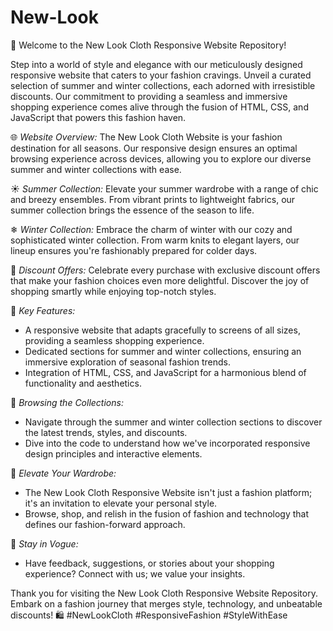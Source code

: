 # New-Look

👗 Welcome to the New Look Cloth Responsive Website Repository!

Step into a world of style and elegance with our meticulously designed responsive website that caters to your fashion cravings. Unveil a curated selection of summer and winter collections, each adorned with irresistible discounts. Our commitment to providing a seamless and immersive shopping experience comes alive through the fusion of HTML, CSS, and JavaScript that powers this fashion haven.

🌐 *Website Overview:*
The New Look Cloth Website is your fashion destination for all seasons. Our responsive design ensures an optimal browsing experience across devices, allowing you to explore our diverse summer and winter collections with ease.

☀ *Summer Collection:*
Elevate your summer wardrobe with a range of chic and breezy ensembles. From vibrant prints to lightweight fabrics, our summer collection brings the essence of the season to life.

❄ *Winter Collection:*
Embrace the charm of winter with our cozy and sophisticated winter collection. From warm knits to elegant layers, our lineup ensures you're fashionably prepared for colder days.

💃 *Discount Offers:*
Celebrate every purchase with exclusive discount offers that make your fashion choices even more delightful. Discover the joy of shopping smartly while enjoying top-notch styles.

🚀 *Key Features:*
- A responsive website that adapts gracefully to screens of all sizes, providing a seamless shopping experience.
- Dedicated sections for summer and winter collections, ensuring an immersive exploration of seasonal fashion trends.
- Integration of HTML, CSS, and JavaScript for a harmonious blend of functionality and aesthetics.

🔗 *Browsing the Collections:*
- Navigate through the summer and winter collection sections to discover the latest trends, styles, and discounts.
- Dive into the code to understand how we've incorporated responsive design principles and interactive elements.

👠 *Elevate Your Wardrobe:*
- The New Look Cloth Responsive Website isn't just a fashion platform; it's an invitation to elevate your personal style.
- Browse, shop, and relish in the fusion of fashion and technology that defines our fashion-forward approach.

👗 *Stay in Vogue:*
- Have feedback, suggestions, or stories about your shopping experience? Connect with us; we value your insights.

Thank you for visiting the New Look Cloth Responsive Website Repository. Embark on a fashion journey that merges style, technology, and unbeatable discounts! 🛍 #NewLookCloth #ResponsiveFashion #StyleWithEase
